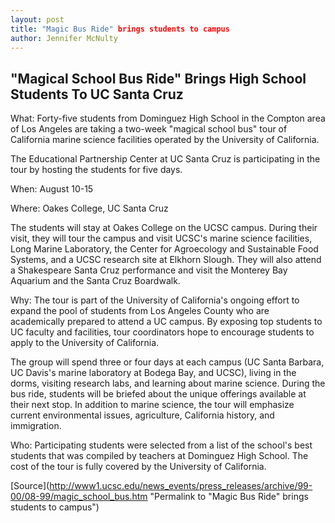 ```yaml
---
layout: post
title: "Magic Bus Ride" brings students to campus
author: Jennifer McNulty
---
```


## "Magical School Bus Ride" Brings High School Students To UC Santa Cruz

What: Forty-five students from Dominguez High School in the Compton area of Los Angeles are taking a two-week "magical school bus" tour of California marine science facilities operated by the University of California.

The Educational Partnership Center at UC Santa Cruz is participating in the tour by hosting the students for five days.

When: August 10-15

Where: Oakes College, UC Santa Cruz

The students will stay at Oakes College on the UCSC campus. During their visit, they will tour the campus and visit UCSC's marine science facilities, Long Marine Laboratory, the Center for Agroecology and Sustainable Food Systems, and a UCSC research site at Elkhorn Slough. They will also attend a Shakespeare Santa Cruz performance and visit the Monterey Bay Aquarium and the Santa Cruz Boardwalk.

Why: The tour is part of the University of California's ongoing effort to expand the pool of students from Los Angeles County who are academically prepared to attend a UC campus. By exposing top students to UC faculty and facilities, tour coordinators hope to encourage students to apply to the University of California.

The group will spend three or four days at each campus (UC Santa Barbara, UC Davis's marine laboratory at Bodega Bay, and UCSC), living in the dorms, visiting research labs, and learning about marine science. During the bus ride, students will be briefed about the unique offerings available at their next stop. In addition to marine science, the tour will emphasize current environmental issues, agriculture, California history, and immigration.

Who: Participating students were selected from a list of the school's best students that was compiled by teachers at Dominguez High School. The cost of the tour is fully covered by the University of California.

[Source](http://www1.ucsc.edu/news_events/press_releases/archive/99-00/08-99/magic_school_bus.htm "Permalink to "Magic Bus Ride" brings students to campus")